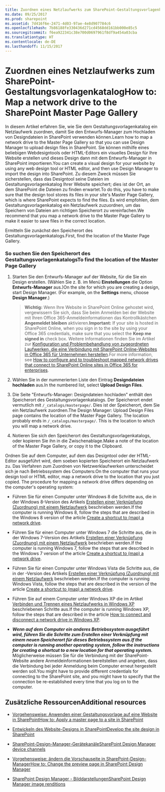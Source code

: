 ```yaml
---
title: Zuordnen eines Netzlaufwerks zum SharePoint-Gestaltungsvorlagenkatalog
ms.date: 09/25/2017
ms.prod: sharepoint
ms.assetid: 7d416f6e-2471-4d03-97ae-4e8d907784c6
ms.openlocfilehash: 7b86188fe330436d271cd4568dd161bb000e85c5
ms.sourcegitcommit: f6ea922341c38e700d0697961f8df9a454a03cba
ms.translationtype: HT
ms.contentlocale: de-DE
ms.lasthandoff: 11/15/2017
---
```

# <a name="map-a-network-drive-to-the-sharepoint-master-page-gallery"></a><span data-ttu-id="cc883-102">Zuordnen eines Netzlaufwerks zum SharePoint-Gestaltungsvorlagenkatalog</span><span class="sxs-lookup"><span data-stu-id="cc883-102">How to: Map a network drive to the SharePoint Master Page Gallery</span></span>

<span data-ttu-id="cc883-103">In diesem Artikel erfahren Sie, wie Sie dem Gestaltungsvorlagenkatalog ein Netzlaufwerk zuordnen, damit Sie den Entwurfs-Manager zum Hochladen von Designdateien in SharePoint verwenden können.</span><span class="sxs-lookup"><span data-stu-id="cc883-103">Learn how to map a network drive to the Master Page Gallery so that you can use Design Manager to upload design files in SharePoint.</span></span>
<span data-ttu-id="cc883-104">Sie können mithilfe eines beliebigen Webdesigntools oder HTML-Editors ein visuelles Design für Ihre Website erstellen und dieses Design dann mit dem Entwurfs-Manager in SharePoint importieren.</span><span class="sxs-lookup"><span data-stu-id="cc883-104">You can create a visual design for your website by using any web design tool or HTML editor, and then use Design Manager to import the design into SharePoint.</span></span> <span data-ttu-id="cc883-105">Zu diesem Zweck müssen Sie sicherstellen, dass das Designtool seine Dateien im Gestaltungsvorlagenkatalog Ihrer Website speichert; dies ist der Ort, an dem SharePoint die Dateien zu finden erwartet.</span><span class="sxs-lookup"><span data-stu-id="cc883-105">To do this, you have to make sure that the design tool stores its files in your site's Master Page Gallery, which is where SharePoint expects to find the files.</span></span> <span data-ttu-id="cc883-106">Es wird empfohlen, dem Gestaltungsvorlagenkatalog ein Netzlaufwerk zuzuordnen, um das Speichern von Dateien am richtigen Speicherort zu vereinfachen.</span><span class="sxs-lookup"><span data-stu-id="cc883-106">We recommend that you map a network drive to the Master Page Gallery to make it easier to save files in the correct location.</span></span>
  
    
    

<span data-ttu-id="cc883-107">Ermitteln Sie zunächst den Speicherort des Gestaltungsvorlagenkatalogs.</span><span class="sxs-lookup"><span data-stu-id="cc883-107">First, find the location of the Master Page Gallery.</span></span>
### <a name="to-find-the-location-of-the-master-page-gallery"></a><span data-ttu-id="cc883-108">So suchen Sie den Speicherort des Gestaltungsvorlagenkatalogs</span><span class="sxs-lookup"><span data-stu-id="cc883-108">To find the location of the Master Page Gallery</span></span>


1. <span data-ttu-id="cc883-p102">Starten Sie den Entwurfs-Manager auf der Website, für die Sie ein Design erstellen. (Wählen Sie z. B. im Menü **Einstellungen** die Option **Entwurfs-Manager** aus.)</span><span class="sxs-lookup"><span data-stu-id="cc883-p102">On the site for which you are creating a design, start Design Manager. (For example, on the **Settings** menu, choose **Design Manager**.)</span></span>
    
    > <span data-ttu-id="cc883-111">**Wichtig:** Wenn Ihre Website in SharePoint Online gehostet wird, vergewissern Sie sich, dass Sie beim Anmelden bei der Website mit Ihren Office 365-Anmeldeinformationen das Kontrollkästchen **Angemeldet bleiben** aktivieren.</span><span class="sxs-lookup"><span data-stu-id="cc883-111">**Important:** If your site is hosted in SharePoint Online, when you sign in to the site by using your Office 365 credentials, make sure that you select the **Keep me signed in** check box.</span></span> <span data-ttu-id="cc883-112">Weitere Informationen finden Sie im Artikel zur [Konfiguration und Problembehandlung von zugeordneten Laufwerken, die eine Verbindung mit SharePoint Online-Websites in Office 365 für Unternehmen herstellen](http://support.microsoft.com/kb/2616712).</span><span class="sxs-lookup"><span data-stu-id="cc883-112">For more information, see [How to configure and to troubleshoot mapped network drives that connect to SharePoint Online sites in Office 365 for enterprises](http://support.microsoft.com/kb/2616712).</span></span> 
2. <span data-ttu-id="cc883-113">Wählen Sie in der nummerierten Liste den Eintrag **Designdateien hochladen** aus.</span><span class="sxs-lookup"><span data-stu-id="cc883-113">In the numbered list, select **Upload Design Files**.</span></span>
    
  
3. <span data-ttu-id="cc883-p104">Die Seite "Entwurfs-Manager: Designdateien hochladen" enthält den Speicherort des Gestaltungsvorlagenkatalogs. Der Speicherort endet vermutlich mit  `/_catalogs/masterpage/`. Dies ist der Speicherort, dem Sie ein Netzlaufwerk zuordnen.</span><span class="sxs-lookup"><span data-stu-id="cc883-p104">The Design Manager: Upload Design Files page contains the location of the Master Page Gallery. The location probably ends in  `/_catalogs/masterpage/`. This is the location to which you will map a network drive.</span></span>
    
  
4. <span data-ttu-id="cc883-117">Notieren Sie sich den Speicherort des Gestaltungsvorlagenkatalogs, oder kopieren Sie ihn in die Zwischenablage.</span><span class="sxs-lookup"><span data-stu-id="cc883-117">Make a note of the location of the Master Page Gallery, or copy it to the Clipboard.</span></span>
    
  
<span data-ttu-id="cc883-p105">Ordnen Sie auf dem Computer, auf dem das Designtool oder der HTML-Editor ausgeführt wird, dem soeben kopierten Speicherort ein Netzlaufwerk zu. Das Verfahren zum Zuordnen von Netzwerklaufwerken unterscheidet sich je nach Betriebssystem des Computers:</span><span class="sxs-lookup"><span data-stu-id="cc883-p105">On the computer that runs your design tool or HTML editor, map a network drive to the location that you just copied. The procedure for mapping a network drive differs depending on the computer's operating system:</span></span>
- <span data-ttu-id="cc883-120">Führen Sie für einen Computer unter Windows 8 die Schritte aus, die in der Windows 8-Version des Artikels  [Erstellen einer Verknüpfung (Zuordnung) mit einem Netzlaufwerk](http://windows.microsoft.com/de-DE/windows-8/create-shortcut-to-map-network-drive) beschrieben werden.</span><span class="sxs-lookup"><span data-stu-id="cc883-120">If the computer is running Windows 8, follow the steps that are described in the Windows 8 version of the article  [Create a shortcut to (map) a network drive](http://windows.microsoft.com/de-DE/windows-8/create-shortcut-to-map-network-drive).</span></span>
    
  
- <span data-ttu-id="cc883-121">Führen Sie für einen Computer unter Windows 7 die Schritte aus, die in der Windows 7-Version des Artikels  [Erstellen einer Verknüpfung (Zuordnung) mit einem Netzlaufwerk](http://windows.microsoft.com/de-DE/windows7/Create-a-shortcut-to-map-a-network-drive) beschrieben werden.</span><span class="sxs-lookup"><span data-stu-id="cc883-121">If the computer is running Windows 7, follow the steps that are described in the Windows 7 version of the article  [Create a shortcut to (map) a network drive](http://windows.microsoft.com/de-DE/windows7/Create-a-shortcut-to-map-a-network-drive).</span></span>
    
  
- <span data-ttu-id="cc883-122">Führen Sie für einen Computer unter Windows Vista die Schritte aus, die in der -Version des Artikels  [Erstellen einer Verknüpfung (Zuordnung) mit einem Netzlaufwerk](http://windows.microsoft.com/de-DE/windows-vista/Create-a-shortcut-to-map-a-network-drive) beschrieben werden.</span><span class="sxs-lookup"><span data-stu-id="cc883-122">If the computer is running Windows Vista, follow the steps that are described in the version of the article  [Create a shortcut to (map) a network drive](http://windows.microsoft.com/de-DE/windows-vista/Create-a-shortcut-to-map-a-network-drive).</span></span>
    
  
- <span data-ttu-id="cc883-123">Führen Sie auf einem Computer unter Windows XP die im Artikel  [Verbinden und Trennen eines Netzlaufwerks in Windows XP](http://support.microsoft.com/kb/308582) beschriebenen Schritte aus.</span><span class="sxs-lookup"><span data-stu-id="cc883-123">If the computer is running Windows XP, follow the steps that are described in the article  [How to connect and disconnect a network drive in Windows XP](http://support.microsoft.com/kb/308582).</span></span>
    
  
- <span data-ttu-id="cc883-124">***Wenn auf dem Computer ein anderes Betriebssystem ausgeführt wird, führen Sie die Schritte zum Erstellen einer Verknüpfung mit einem neuen Speicherort für dieses Betriebssystem aus.***</span><span class="sxs-lookup"><span data-stu-id="cc883-124">***If the computer is running another operating system, follow the instructions for creating a shortcut to a new location for that operating system.***</span></span> <span data-ttu-id="cc883-125">Möglicherweise müssen Sie für die Verbindung mit der SharePoint-Website andere Anmeldeinformationen bereitstellen und angeben, dass die Verbindung bei jeder Anmeldung beim Computer erneut hergestellt werden soll.</span><span class="sxs-lookup"><span data-stu-id="cc883-125">You might have to provide different credentials for connecting to the SharePoint site, and you might have to specify that the connection be re-established every time that you log on to the computer.</span></span>
    
  

## <a name="additional-resources"></a><span data-ttu-id="cc883-126">Zusätzliche Ressourcen</span><span class="sxs-lookup"><span data-stu-id="cc883-126">Additional resources</span></span>
<span data-ttu-id="cc883-127"><a name="bk_addresources"> </a></span><span class="sxs-lookup"><span data-stu-id="cc883-127"><a name="bk_addresources"> </a></span></span>


-  [<span data-ttu-id="cc883-128">Vorgehensweise: Anwenden einer Gestaltungsvorlage auf eine Website in SharePoint</span><span class="sxs-lookup"><span data-stu-id="cc883-128">How to: Apply a master page to a site in SharePoint</span></span>](how-to-apply-a-master-page-to-a-site-in-sharepoint.md)
    
  
-  [<span data-ttu-id="cc883-129">Entwickeln des Website-Designs in SharePoint</span><span class="sxs-lookup"><span data-stu-id="cc883-129">Develop the site design in SharePoint</span></span>](develop-the-site-design-in-sharepoint.md)
    
  
-  [<span data-ttu-id="cc883-130">SharePoint-Design-Manager-Gerätekanäle</span><span class="sxs-lookup"><span data-stu-id="cc883-130">SharePoint Design Manager device channels</span></span>](sharepoint-design-manager-device-channels.md)
    
  
-  [<span data-ttu-id="cc883-131">Vorgehensweise: ändern die Vorschauseite in SharePoint-Design-Manager</span><span class="sxs-lookup"><span data-stu-id="cc883-131">How to: Change the preview page in SharePoint Design Manager</span></span>](how-to-change-the-preview-page-in-sharepoint-design-manager.md)
    
  
-  [<span data-ttu-id="cc883-132">SharePoint Design Manager - Bilddarstellungen</span><span class="sxs-lookup"><span data-stu-id="cc883-132">SharePoint Design Manager image renditions</span></span>](sharepoint-design-manager-image-renditions.md)
    
  

